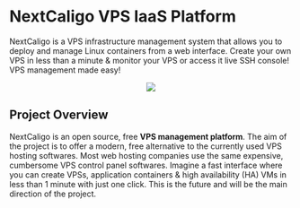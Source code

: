 # NextCaligo VPS IaaS Platform
NextCaligo is a VPS infrastructure management system that allows you to deploy and manage Linux containers from a web interface. Create your own VPS in less than a minute &amp; monitor your VPS or access it live SSH console! VPS management made easy!

<p align="center">
  <img src="http://nextcaligo.cloud/img/nextcaligo-intro.png">
</p>

## Project Overview
NextCaligo is an open source, free <b>VPS management platform</b>. The aim of the project is to offer a modern, free alternative to the currently used VPS hosting softwares. Most web hosting companies use the same expensive, cumbersome VPS control panel softwares. Imagine a fast interface where you can create VPSs, application containers & high availability (HA) VMs in less than 1 minute with just one click. This is the future and will be the main direction of the project.
